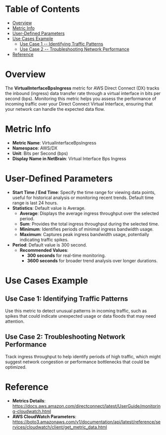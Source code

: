 # Table of Contents
- [Overview](#overview)
- [Metric Info](#metric-info)
- [User-Defined Parameters](#user-defined-parameters)
- [Use Cases Example](#example)
    - [Use Case 1 -- Identifying Traffic Patterns](#example-1) 
    - [Use Case 2 -- Troubleshooting Network Performance](#example-2)
- [Reference](#reference)

# Overview <a name="overview"></a>
The <b>VirtualInterfaceBpsIngress</b> metric for AWS Direct Connect (DX) tracks the inbound (ingress) data transfer rate through a virtual interface in bits per second (bps). Monitoring this metric helps you assess the performance of incoming traffic over your Direct Connect Virtual Interface, ensuring that your network can handle the expected data flow.


# Metric Info <a name="metric-info"></a>
* <b>Metric Name</b>: VirtualInterfaceBpsIngress
* <b>Namespace</b>: AWS/DX
* <b>Unit</b>: Bits per Second (bps)
* <b>Display Name in NetBrain</b>: Virtual Interface Bps Ingress

# User-Defined Parameters <a name="user-defined-parameters"></a>
* <b>Start Time / End Time</b>: Specify the time range for viewing data points, useful for historical analysis or monitoring recent trends. Default time range is last 24 hours.
* <b>Statistics</b>: Default value is Average.
  * <b>Average</b>: Displays the average ingress throughput over the selected period.
  * <b>Sum</b>: Provides the total ingress throughput during the selected time.
  * <b>Minimum</b>: Identifies periods of minimal ingress bandwidth usage.
  * <b>Maximum</b>: Captures peak ingress bandwidth usage, potentially indicating traffic spikes.
* <b>Period</b>: Default value is 300 second.
  * <b>Recommended Values</b>:
    * <b>300 seconds</b> for real-time monitoring.
    * <b>3600 seconds</b> for broader trend analysis over longer durations.

# Use Cases Example <a name="example"></a>
## Use Case 1: Identifying Traffic Patterns <a name="example-1"></a>
Use this metric to detect unusual patterns in incoming traffic, such as spikes that could indicate unexpected usage or data floods that may need attention.


## Use Case 2: Troubleshooting Network Performance <a name="example-2"></a>
Track ingress throughput to help identify periods of high traffic, which might suggest network congestion or performance bottlenecks that could be optimized.




# Reference <a name="reference"></a>
* <b>Metrics Details</b>: https://docs.aws.amazon.com/directconnect/latest/UserGuide/monitoring-cloudwatch.html
* <b>AWS CloudWatch Parameters</b>: https://boto3.amazonaws.com/v1/documentation/api/latest/reference/services/cloudwatch/client/get_metric_data.html